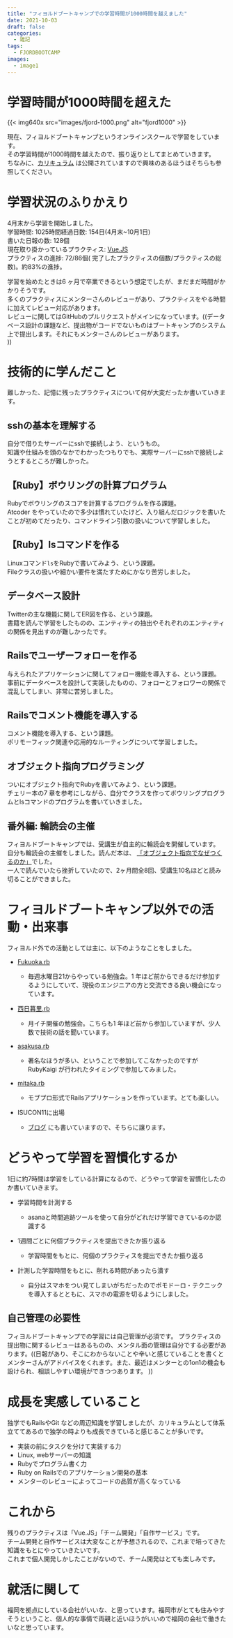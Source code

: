 ```yaml
---
title: "フィヨルドブートキャンプでの学習時間が1000時間を越えました"
date: 2021-10-03
draft: false
categories:
  - 雑記
tags:
  - FJORDBOOTCAMP
images:
  - image1
---
```

# 学習時間が1000時間を超えた

{{< img640x src="images/fjord-1000.png" alt="fjord1000" >}}

現在、フィヨルドブートキャンプというオンラインスクールで学習をしています。  
その学習時間が1000時間を越えたので、振り返りとしてまとめていきます。  
ちなみに、[カリキュラム](https://bootcamp.fjord.jp/practices)
は公開されていますので興味のあるほうはそちらも参照してください。

# 学習状況のふりかえり

4月末から学習を開始しました。  
学習時間: 1025時間経過日数: 154日(4月末~10月1日)  
書いた日報の数: 128個  
現在取り掛かっているプラクティス: [Vue.JS](https://bootcamp.fjord.jp/practices)  
プラクティスの進捗: 72/86個(
完了したプラクティスの個数/プラクティスの総数)。約83%の進捗。

学習を始めたときは6
ヶ月で卒業できるという想定でしたが、まだまだ時間がかかりそうです。  
多くのプラクティスにメンターさんのレビューがあり、プラクティスをやる時間に加えてレビュー対応があります。  
レビューに関してはGitHubのプルリクエストがメインになっています。((データベース設計の課題など、提出物がコードでないものはブートキャンプのシステム上で提出します。それにもメンターさんのレビューがあります。  
))

# 技術的に学んだこと

難しかった、記憶に残ったプラクティスについて何が大変だったか書いていきます。

## sshの基本を理解する

自分で借りたサーバーにsshで接続しよう、というもの。  
知識や仕組みを頭のなかでわかったつもりでも、実際サーバーにsshで接続しようとするところが難しかった。

## 【Ruby】ボウリングの計算プログラム

Rubyでボウリングのスコアを計算するプログラムを作る課題。  
Atcoder
をやっていたので多少は慣れていたけど、入り組んだロジックを書いたことが初めてだったり、コマンドライン引数の扱いについて学習しました。

## 【Ruby】lsコマンドを作る

Linuxコマンド`ls`をRubyで書いてみよう、という課題。  
Fileクラスの扱いや細かい要件を満たすためにかなり苦労しました。

## データベース設計

Twitterの主な機能に関してER図を作る、という課題。  
書籍を読んで学習をしたものの、エンティティの抽出やそれぞれのエンティティの関係を見出すのが難しかったです。

## Railsでユーザーフォローを作る

与えられたアプリケーションに関してフォロー機能を導入する、という課題。  
事前にデータベースを設計して実装したものの、フォローとフォロワーの関係で混乱してしまい、非常に苦労しました。

## Railsでコメント機能を導入する

コメント機能を導入する、という課題。  
ポリモーフィック関連や応用的なルーティングについて学習しました。

## オブジェクト指向プログラミング

ついにオブジェクト指向でRubyを書いてみよう、という課題。  
チェリー本の7
章を参考にしながら、自分でクラスを作ってボウリングプログラムとlsコマンドのプログラムを書いていきました。

## 番外編: 輪読会の主催

フィヨルドブートキャンプでは、受講生が自主的に輪読会を開催しています。  
自分も輪読会の主催をしました。読んだ本は、
[「オブジェクト指向でなぜつくるのか」](https://www.amazon.co.jp/dp/B092HDFJKK
)でした。  
一人で読んでいたら挫折していたので、2ヶ月間全8回、受講生10名ほどと読み切ることができました。

# フィヨルドブートキャンプ以外での活動・出来事

フィヨルド外での活動としては主に、以下のようなことをしました。

- [Fukuoka.rb](https://fukuokarb.connpass.com/)
    - 毎週水曜日21からやっている勉強会。1
      年ほど前からできるだけ参加するようにしていて、現役のエンジニアの方と交流できる良い機会になっています。

- [西日暮里.rb](https://nishinipporirb.doorkeeper.jp/)
    - 月イチ開催の勉強会。こちらも1
      年ほど前から参加していますが、少人数で技術の話を聞いています。

- [asakusa.rb](https://asakusarb.esa.io/)
  - 著名なほうが多い、ということで参加してこなかったのですがRubyKaigi
  が行われたタイミングで参加してみました。

- [mitaka.rb](https://mitakarb.doorkeeper.jp/)
    - モブプロ形式でRailsアプリケーションを作っています。とても楽しい。

- ISUCON11に出場
    - [ブログ](https://aseiide.hatenablog.com/entry/isucon11)
      にも書いていますので、そちらに譲ります。

# どうやって学習を習慣化するか

1日に約7時間は学習をしている計算になるので、どうやって学習を習慣化したのか書いていきます。

- 学習時間を計測する
  - asanaと時間追跡ツールを使って自分がどれだけ学習できているのか認識する

- 1週間ごとに何個プラクティスを提出できたか振り返る
    - 学習時間をもとに、何個のプラクティスを提出できたか振り返る

- 計測した学習時間をもとに、削れる時間があったら潰す
  - 自分はスマホをつい見てしまいがちだったのでポモドーロ・テクニックを導入するとともに、スマホの電源を切るようにしました。

## 自己管理の必要性

フィヨルドブートキャンプでの学習には自己管理が必須です。
プラクティスの提出物に関するレビューはあるものの、メンタル面の管理は自分でする必要があります。((日報があり、そこにわからないことや辛いと感じていることを書くとメンターさんがアドバイスをくれます。また、最近はメンターとの1on1の機会も設けられ、相談しやすい環境ができつつあります。
))

# 成長を実感していること

独学でもRailsやGit
などの周辺知識を学習しましたが、カリキュラムとして体系立ててあるので独学の時よりも成長できていると感じることが多いです。

- 実装の前にタスクを分けて実装する力
- Linux, webサーバーの知識
- Rubyでプログラム書く力
- Ruby on Railsでのアプリケーション開発の基本
- メンターのレビューによってコードの品質が高くなっている

# これから

残りのプラクティスは「Vue.JS」「チーム開発」「自作サービス」です。  
チーム開発と自作サービスは大変なことが予想されるので、これまで培ってきた知識をもとにやっていきたいです。  
これまで個人開発しかしたことがないので、チーム開発はとても楽しみです。

# 就活に関して

福岡を拠点にしている会社がいいな、と思っています。福岡市がとても住みやすそうということ、個人的な事情で両親と近いほうがいいので福岡の会社で働きたいなと思っています。
